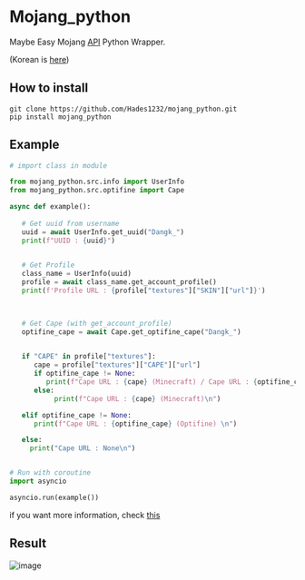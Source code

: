 # Mojang_python
Maybe Easy Mojang [API](https://mojang-api-docs.netlify.app/index.html) Python Wrapper.</br>


(Korean is [here](https://github.com/Hades1232/mojang_python/blob/master/README.ko.md))

## How to install

```
git clone https://github.com/Hades1232/mojang_python.git
pip install mojang_python 
```


## Example

```py
# import class in module

from mojang_python.src.info import UserInfo
from mojang_python.src.optifine import Cape

async def example():
   
   # Get uuid from username
   uuid = await UserInfo.get_uuid("Dangk_")
   print(f"UUID : {uuid}")

   
   # Get Profile
   class_name = UserInfo(uuid)
   profile = await class_name.get_account_profile()
   print(f'Profile URL : {profile["textures"]["SKIN"]["url"]}')


   
   # Get Cape (with get_account_profile)
   optifine_cape = await Cape.get_optifine_cape("Dangk_")
   

   if "CAPE" in profile["textures"]:
      cape = profile["textures"]["CAPE"]["url"]
      if optifine_cape != None:
         print(f"Cape URL : {cape} (Minecraft) / Cape URL : {optifine_cape} (Optifine)\n")
      else:
           print(f"Cape URL : {cape} (Minecraft)\n")

   elif optifine_cape != None:
      print(f"Cape URL : {optifine_cape} (Optifine) \n")

   else:
     print("Cape URL : None\n")


# Run with coroutine
import asyncio

asyncio.run(example())


```

if you want more information, check [this](https://github.com/Hades1232/mojang_python/blob/master/example.py)

## Result 

![image](https://user-images.githubusercontent.com/80930383/157031084-450b1f0a-9232-4200-bdd3-1f3ceb42c711.png)





